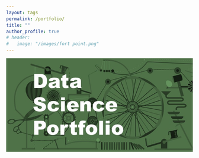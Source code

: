 ```yaml
---
layout: tags
permalink: /portfolio/
title: ""
author_profile: true
# header:
#   image: "/images/fort point.png"
---
```


![Data Science](/assets/images/portfolio/Slide1.JPG)

